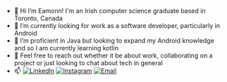 - 👋 Hi I’m Eamonn! I'm an Irish computer science graduate based in Toronto, Canada
- 👀 I’m currently looking for work as a software developer, particularly in Android
- 🌱 I’m proficient in Java but looking to expand my Android knowledge and so I am currently learning kotlin
- 💞️ Feel free to reach out whether it be about work, collaborating on a project or just looking to chat about tech in general
- 📫 <a href="https://www.linkedin.com/in/eamonn-rogers-802802230"><img alt="LinkedIn" src="https://img.shields.io/badge/LinkedIn-Eamonn%20Rogers%20-blue?style=flat-square&logo=linkedin"></a>
<a href="https://www.instagram.com/atuvwapps/"><img alt="Instagram" src="https://img.shields.io/badge/Instagram-atuvwapps-blue?style=flat-square&logo=instagram"></a>
<a href="mailto:atuvwapps@gmail.com"><img alt="Email" src="https://img.shields.io/badge/Email-atuvwapps@gmail.com-blue?style=flat-square&logo=gmail"></a>
</p>

<!---
AtuvwApps/AtuvwApps is a ✨ special ✨ repository because its `README.md` (this file) appears on your GitHub profile.
You can click the Preview link to take a look at your changes.
--->
